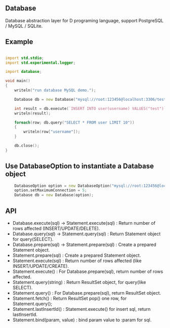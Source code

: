 ## Database
Database abstraction layer for D programing language, support PostgreSQL / MySQL / SQLite.

## Example
```D

import std.stdio;
import std.experimental.logger;

import database;

void main()
{
    writeln("run database MySQL demo.");

    Database db = new Database("mysql://root:123456@localhost:3306/test?charset=utf-8");

    int result = db.execute(`INSERT INTO user(username) VALUES("test")`);
    writeln(result);

    foreach(row; db.query("SELECT * FROM user LIMIT 10"))
    {
        writeln(row["username"]);
    }

    db.close();
}

```

## Use DatabaseOption to instantiate a Database object
```D
    DatabaseOption option = new DatabaseOption("mysql://root:123456@localhost:3306/test?charset=utf-8");
    option.setMaximumConnection = 5;
    Database db = new Database(option);
```

## API

- Database.execute(sql) -> Statement.execute(sql) : Return number of rows affected (INSERT/UPDATE/DELETE).
- Database.query(sql) -> Statement.query(sql) : Return Statement object for query(SELECT).
- Database.prepare(sql) -> Statement.prepare(sql) : Create a prepared Statement object.
- Statement.prepare(sql) : Create a prepared Statement object.
- Statement.execute(sql) : Return number of rows affected (like INSERT/UPDATE/CREATE).
- Statement.execute() : For Database.prepare(sql), return number of rows affected.
- Statement.query(string) : Return ResultSet object, for query(like SELECT).
- Statement.query() : For Database.prepare(sql), return ResultSet object.
- Statement.fetch() : Return ResultSet pop() one row, for Statement.query();
- Statement.lastInsertId() : Statement.execute() for insert sql, return lastInsertId.
- Statement.bind(param, value) : bind param value to :param for sql.
